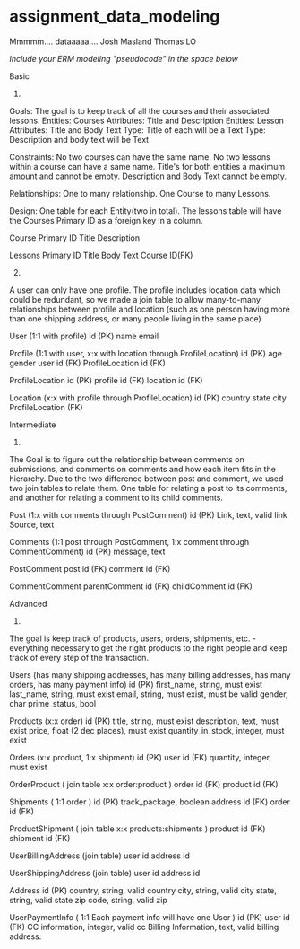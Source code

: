 # assignment_data_modeling
Mmmmm.... dataaaaa....
Josh Masland
Thomas LO

*Include your ERM modeling "pseudocode" in the space below*

Basic

1.
  Goals: The goal is to keep track of all the courses and their associated lessons.
  Entities: Courses
    Attributes: Title and Description
  Entities: Lesson
    Attributes: Title and Body Text
  Type: Title of each will be a Text
  Type: Description and body text will be Text

  Constraints: No two courses can have the same name. No two lessons within a course can have a same name. Title's for both entities a maximum amount and cannot be empty. Description and Body Text cannot be empty.

  Relationships: One to many relationship. One Course to many Lessons.

  Design: One table for each Entity(two in total). The lessons table will have the Courses Primary ID as a foreign key in a column.

  Course
    Primary ID
    Title
    Description

  Lessons
    Primary ID
    Title
    Body Text
    Course ID(FK)

2.
  A user can only have one profile. The profile includes location data which could be redundant, so we made a join table to allow many-to-many relationships between profile and location (such as one person having more than one shipping address, or many people living in the same place)

  User (1:1 with profile)
    id (PK)
    name
    email

  Profile (1:1 with user, x:x with location through ProfileLocation)
    id (PK)
    age
    gender
    user id (FK)
    ProfileLocation id (FK)

  ProfileLocation
    id (PK)
    profile id (FK)
    location id (FK)

  Location (x:x with profile through ProfileLocation)
    id (PK)
    country
    state
    city
    ProfileLocation (FK)

Intermediate

1.
  The Goal is to figure out the relationship between comments on submissions, and comments on comments and how each item fits in the hierarchy. Due to the two difference between post and comment, we used two join tables to relate them. One table for relating a post to its comments, and another for relating a comment to its child comments.

  Post (1:x with comments through PostComment)
    id (PK)
    Link, text, valid link
    Source, text

  Comments (1:1 post through PostComment, 1:x comment through CommentComment)
    id (PK)
    message, text

  PostComment
    post id (FK)
    comment id (FK)

  CommentComment
    parentComment id (FK)
    childComment id (FK)

Advanced

1.
  The goal is keep track of products, users, orders, shipments, etc. - everything necessary to get the right products to the right people and keep track of every step of the transaction.

  Users (has many shipping addresses, has many billing addresses, has many orders, has many payment info)
    id (PK)
    first_name, string, must exist
    last_name, string, must exist
    email, string, must exist, must be valid
    gender, char
    prime_status, bool

  Products (x:x order)
    id (PK)
    title, string, must exist
    description, text, must exist
    price, float (2 dec places), must exist
    quantity_in_stock, integer, must exist

  Orders (x:x product, 1:x shipment)
    id (PK)
    user id (FK)
    quantity, integer, must exist

  OrderProduct ( join table x:x order:product )
    order id (FK)
    product id (FK)

  Shipments ( 1:1 order )
    id (PK)
    track_package, boolean
    address id (FK)
    order id (FK)

  ProductShipment ( join table x:x products:shipments )
    product id (FK)
    shipment id (FK)


  UserBillingAddress (join table)
    user id
    address id

  UserShippingAddress (join table)
    user id
    address id

  Address
    id (PK)
    country, string, valid country
    city, string, valid city
    state, string, valid state
    zip code, string, valid zip

  UserPaymentInfo ( 1:1 Each payment info will have one User )
    id (PK)
    user id (FK)
    CC information, integer, valid cc
    Billing Information, text, valid billing address.